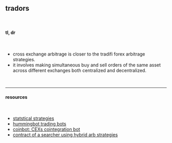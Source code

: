 ## tradors

<br>

#### tl, dr

<br>

* cross exchange arbitrage is closer to the tradifi forex arbitrage strategies. 
* it involves making simultaneous buy and sell orders of the same asset across different exchanges both centralized and decentralized. 

<br>

---

#### resources

<br>


* [statstical strategies](https://github.com/go-outside-labs/mev-toolkit/tree/main/MEV_strategies/statistical)
* [hummingbot trading bots](https://hummingbot.org/)
* [coinbot: CEXs cointegration bot](https://github.com/go-outside-labs/blockchain-science-py/tree/main/cointegration-bots)
* [contract of a searcher using hybrid arb strategies](https://etherscan.io/address/0xa57bd00134b2850b2a1c55860c9e9ea100fdd6cf)
